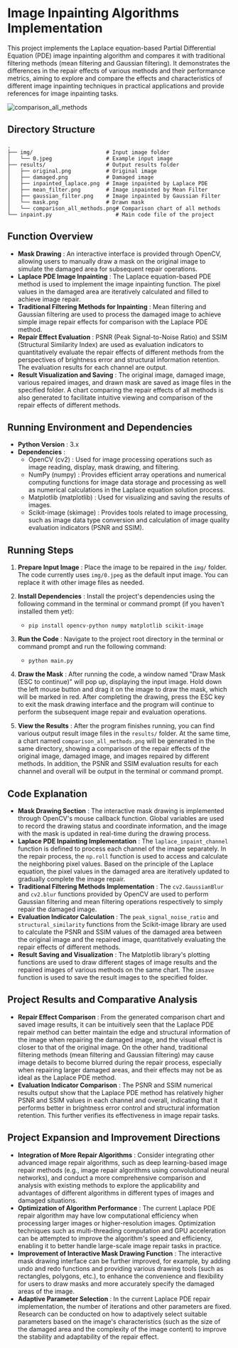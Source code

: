 # Image Inpainting Algorithms Implementation

This project implements the Laplace equation-based Partial Differential Equation (PDE) image inpainting algorithm and compares it with traditional filtering methods (mean filtering and Gaussian filtering). It demonstrates the differences in the repair effects of various methods and their performance metrics, aiming to explore and compare the effects and characteristics of different image inpainting techniques in practical applications and provide references for image inpainting tasks.

![comparison_all_methods](https://github.com/user-attachments/assets/b81e1831-8a47-41d3-94fe-1a18c5bfd50a)


## Directory Structure
```
.
├── img/                       # Input image folder  
│   └── 0.jpeg                 # Example input image  
├── results/                   # Output results folder  
│   ├── original.png           # Original image  
│   ├── damaged.png            # Damaged image  
│   ├── inpainted_laplace.png  # Image inpainted by Laplace PDE  
│   ├── mean_filter.png        # Image inpainted by Mean Filter  
│   ├── gaussian_filter.png    # Image inpainted by Gaussian Filter  
│   └── mask.png               # Drawn mask  
│   └── comparison_all_methods.png# Comparison chart of all methods  
└── inpaint.py                    # Main code file of the project  
```
## Function Overview

  * **Mask Drawing** : An interactive interface is provided through OpenCV, allowing users to manually draw a mask on the original image to simulate the damaged area for subsequent repair operations.
  * **Laplace PDE Image Inpainting** : The Laplace equation-based PDE method is used to implement the image inpainting function. The pixel values in the damaged area are iteratively calculated and filled to achieve image repair.
  * **Traditional Filtering Methods for Inpainting** : Mean filtering and Gaussian filtering are used to process the damaged image to achieve simple image repair effects for comparison with the Laplace PDE method.
  * **Repair Effect Evaluation** : PSNR (Peak Signal-to-Noise Ratio) and SSIM (Structural Similarity Index) are used as evaluation indicators to quantitatively evaluate the repair effects of different methods from the perspectives of brightness error and structural information retention. The evaluation results for each channel are output.
  * **Result Visualization and Saving** : The original image, damaged image, various repaired images, and drawn mask are saved as image files in the specified folder. A chart comparing the repair effects of all methods is also generated to facilitate intuitive viewing and comparison of the repair effects of different methods.

## Running Environment and Dependencies

  * **Python Version** : 3.x
  * **Dependencies** :
    * OpenCV (cv2) : Used for image processing operations such as image reading, display, mask drawing, and filtering.
    * NumPy (numpy) : Provides efficient array operations and numerical computing functions for image data storage and processing as well as numerical calculations in the Laplace equation solution process.
    * Matplotlib (matplotlib) : Used for visualizing and saving the results of images.
    * Scikit-image (skimage) : Provides tools related to image processing, such as image data type conversion and calculation of image quality evaluation indicators (PSNR and SSIM).

## Running Steps

  1. **Prepare Input Image** : Place the image to be repaired in the `img/` folder. The code currently uses `img/0.jpeg` as the default input image. You can replace it with other image files as needed.
  2. **Install Dependencies** : Install the project's dependencies using the following command in the terminal or command prompt (if you haven't installed them yet):

     * `pip install opencv-python numpy matplotlib scikit-image`

  3. **Run the Code** : Navigate to the project root directory in the terminal or command prompt and run the following command:

     * `python main.py`

  4. **Draw the Mask** : After running the code, a window named "Draw Mask (ESC to continue)" will pop up, displaying the input image. Hold down the left mouse button and drag it on the image to draw the mask, which will be marked in red. After completing the drawing, press the ESC key to exit the mask drawing interface and the program will continue to perform the subsequent image repair and evaluation operations.
  5. **View the Results** : After the program finishes running, you can find various output result image files in the `results/` folder. At the same time, a chart named `comparison_all_methods.png` will be generated in the same directory, showing a comparison of the repair effects of the original image, damaged image, and images repaired by different methods. In addition, the PSNR and SSIM evaluation results for each channel and overall will be output in the terminal or command prompt.

## Code Explanation

  * **Mask Drawing Section** : The interactive mask drawing is implemented through OpenCV's mouse callback function. Global variables are used to record the drawing status and coordinate information, and the image with the mask is updated in real-time during the drawing process.
  * **Laplace PDE Inpainting Implementation** : The `laplace_inpaint_channel` function is defined to process each channel of the image separately. In the repair process, the `np.roll` function is used to access and calculate the neighboring pixel values. Based on the principle of the Laplace equation, the pixel values in the damaged area are iteratively updated to gradually complete the image repair.
  * **Traditional Filtering Methods Implementation** : The `cv2.GaussianBlur` and `cv2.blur` functions provided by OpenCV are used to perform Gaussian filtering and mean filtering operations respectively to simply repair the damaged image.
  * **Evaluation Indicator Calculation** : The `peak_signal_noise_ratio` and `structural_similarity` functions from the Scikit-image library are used to calculate the PSNR and SSIM values of the damaged area between the original image and the repaired image, quantitatively evaluating the repair effects of different methods.
  * **Result Saving and Visualization** : The Matplotlib library's plotting functions are used to draw different stages of image results and the repaired images of various methods on the same chart. The `imsave` function is used to save the result images to the specified folder.

## Project Results and Comparative Analysis

  * **Repair Effect Comparison** : From the generated comparison chart and saved image results, it can be intuitively seen that the Laplace PDE repair method can better maintain the edge and structural information of the image when repairing the damaged image, and the visual effect is closer to that of the original image. On the other hand, traditional filtering methods (mean filtering and Gaussian filtering) may cause image details to become blurred during the repair process, especially when repairing larger damaged areas, and their effects may not be as ideal as the Laplace PDE method.
  * **Evaluation Indicator Comparison** : The PSNR and SSIM numerical results output show that the Laplace PDE method has relatively higher PSNR and SSIM values in each channel and overall, indicating that it performs better in brightness error control and structural information retention. This further verifies its effectiveness in image repair tasks.

## Project Expansion and Improvement Directions

  * **Integration of More Repair Algorithms** : Consider integrating other advanced image repair algorithms, such as deep learning-based image repair methods (e.g., image repair algorithms using convolutional neural networks), and conduct a more comprehensive comparison and analysis with existing methods to explore the applicability and advantages of different algorithms in different types of images and damaged situations.
  * **Optimization of Algorithm Performance** : The current Laplace PDE repair algorithm may have low computational efficiency when processing larger images or higher-resolution images. Optimization techniques such as multi-threading computation and GPU acceleration can be attempted to improve the algorithm's speed and efficiency, enabling it to better handle large-scale image repair tasks in practice.
  * **Improvement of Interactive Mask Drawing Function** : The interactive mask drawing interface can be further improved, for example, by adding undo and redo functions and providing various drawing tools (such as rectangles, polygons, etc.), to enhance the convenience and flexibility for users to draw masks and more accurately specify the damaged areas of the image.
  * **Adaptive Parameter Selection** : In the current Laplace PDE repair implementation, the number of iterations and other parameters are fixed. Research can be conducted on how to adaptively select suitable parameters based on the image's characteristics (such as the size of the damaged area and the complexity of the image content) to improve the stability and adaptability of the repair effect.
